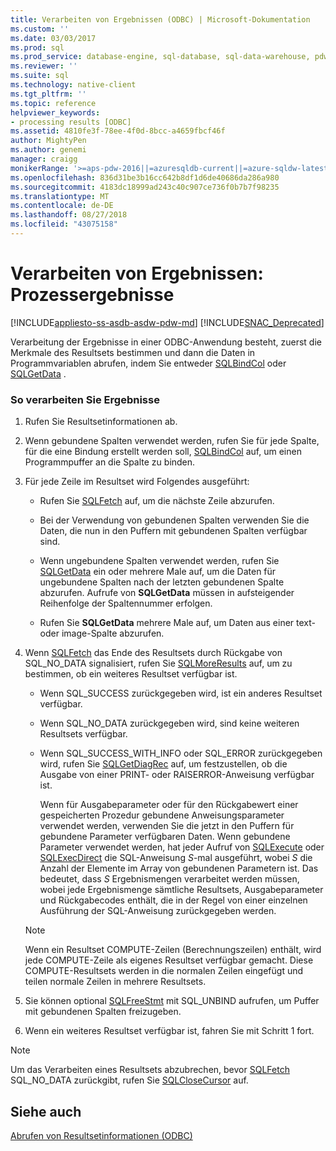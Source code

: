 ```yaml
---
title: Verarbeiten von Ergebnissen (ODBC) | Microsoft-Dokumentation
ms.custom: ''
ms.date: 03/03/2017
ms.prod: sql
ms.prod_service: database-engine, sql-database, sql-data-warehouse, pdw
ms.reviewer: ''
ms.suite: sql
ms.technology: native-client
ms.tgt_pltfrm: ''
ms.topic: reference
helpviewer_keywords:
- processing results [ODBC]
ms.assetid: 4810fe3f-78ee-4f0d-8bcc-a4659fbcf46f
author: MightyPen
ms.author: genemi
manager: craigg
monikerRange: '>=aps-pdw-2016||=azuresqldb-current||=azure-sqldw-latest||>=sql-server-2016||=sqlallproducts-allversions||>=sql-server-linux-2017||=azuresqldb-mi-current'
ms.openlocfilehash: 836d31be3b16cc642b8df1d6de40686da286a980
ms.sourcegitcommit: 4183dc18999ad243c40c907ce736f0b7b7f98235
ms.translationtype: MT
ms.contentlocale: de-DE
ms.lasthandoff: 08/27/2018
ms.locfileid: "43075158"
---
```

# <a name="processing-results---process-results"></a>Verarbeiten von Ergebnissen: Prozessergebnisse
[!INCLUDE[appliesto-ss-asdb-asdw-pdw-md](../../includes/appliesto-ss-asdb-asdw-pdw-md.md)]
[!INCLUDE[SNAC_Deprecated](../../includes/snac-deprecated.md)]

Verarbeitung der Ergebnisse in einer ODBC-Anwendung besteht, zuerst die Merkmale des Resultsets bestimmen und dann die Daten in Programmvariablen abrufen, indem Sie entweder [SQLBindCol](../../relational-databases/native-client-odbc-api/sqlbindcol.md) oder [SQLGetData](../../relational-databases/native-client-odbc-api/sqlgetdata.md) .  
  
### <a name="to-process-results"></a>So verarbeiten Sie Ergebnisse  
  
1.  Rufen Sie Resultsetinformationen ab.  
  
2.  Wenn gebundene Spalten verwendet werden, rufen Sie für jede Spalte, für die eine Bindung erstellt werden soll, [SQLBindCol](../../relational-databases/native-client-odbc-api/sqlbindcol.md) auf, um einen Programmpuffer an die Spalte zu binden.  
  
3.  Für jede Zeile im Resultset wird Folgendes ausgeführt:  
  
    -   Rufen Sie [SQLFetch](http://go.microsoft.com/fwlink/?LinkId=58401) auf, um die nächste Zeile abzurufen.  
  
    -   Bei der Verwendung von gebundenen Spalten verwenden Sie die Daten, die nun in den Puffern mit gebundenen Spalten verfügbar sind.  
  
    -   Wenn ungebundene Spalten verwendet werden, rufen Sie [SQLGetData](../../relational-databases/native-client-odbc-api/sqlgetdata.md) ein oder mehrere Male auf, um die Daten für ungebundene Spalten nach der letzten gebundenen Spalte abzurufen. Aufrufe von **SQLGetData** müssen in aufsteigender Reihenfolge der Spaltennummer erfolgen.  
  
    -   Rufen Sie **SQLGetData** mehrere Male auf, um Daten aus einer text- oder image-Spalte abzurufen.  
  
4.  Wenn [SQLFetch](http://go.microsoft.com/fwlink/?LinkId=58401) das Ende des Resultsets durch Rückgabe von SQL_NO_DATA signalisiert, rufen Sie [SQLMoreResults](../../relational-databases/native-client-odbc-api/sqlmoreresults.md) auf, um zu bestimmen, ob ein weiteres Resultset verfügbar ist.  
  
    -   Wenn SQL_SUCCESS zurückgegeben wird, ist ein anderes Resultset verfügbar.  
  
    -   Wenn SQL_NO_DATA zurückgegeben wird, sind keine weiteren Resultsets verfügbar.  
  
    -   Wenn SQL_SUCCESS_WITH_INFO oder SQL_ERROR zurückgegeben wird, rufen Sie [SQLGetDiagRec](http://go.microsoft.com/fwlink/?LinkId=58402) auf, um festzustellen, ob die Ausgabe von einer PRINT- oder RAISERROR-Anweisung verfügbar ist.  
  
         Wenn für Ausgabeparameter oder für den Rückgabewert einer gespeicherten Prozedur gebundene Anweisungsparameter verwendet werden, verwenden Sie die jetzt in den Puffern für gebundene Parameter verfügbaren Daten. Wenn gebundene Parameter verwendet werden, hat jeder Aufruf von [SQLExecute](http://go.microsoft.com/fwlink/?LinkId=58400) oder [SQLExecDirect](http://go.microsoft.com/fwlink/?LinkId=58399) die SQL-Anweisung *S*-mal ausgeführt, wobei *S* die Anzahl der Elemente im Array von gebundenen Parametern ist. Das bedeutet, dass *S* Ergebnismengen verarbeitet werden müssen, wobei jede Ergebnismenge sämtliche Resultsets, Ausgabeparameter und Rückgabecodes enthält, die in der Regel von einer einzelnen Ausführung der SQL-Anweisung zurückgegeben werden.  
  
    > [!NOTE]  
    >  Wenn ein Resultset COMPUTE-Zeilen (Berechnungszeilen) enthält, wird jede COMPUTE-Zeile als eigenes Resultset verfügbar gemacht. Diese COMPUTE-Resultsets werden in die normalen Zeilen eingefügt und teilen normale Zeilen in mehrere Resultsets.  
  
5.  Sie können optional [SQLFreeStmt](../../relational-databases/native-client-odbc-api/sqlfreestmt.md) mit SQL_UNBIND aufrufen, um Puffer mit gebundenen Spalten freizugeben.  
  
6.  Wenn ein weiteres Resultset verfügbar ist, fahren Sie mit Schritt 1 fort.  
  
> [!NOTE]  
>  Um das Verarbeiten eines Resultsets abzubrechen, bevor [SQLFetch](http://go.microsoft.com/fwlink/?LinkId=58401) SQL_NO_DATA zurückgibt, rufen Sie [SQLCloseCursor](../../relational-databases/native-client-odbc-api/sqlclosecursor.md) auf.  
  
## <a name="see-also"></a>Siehe auch  
[Abrufen von Resultsetinformationen &#40;ODBC&#41;](../../relational-databases/native-client-odbc-how-to/processing-results-retrieve-result-set-information.md)   
  
  
